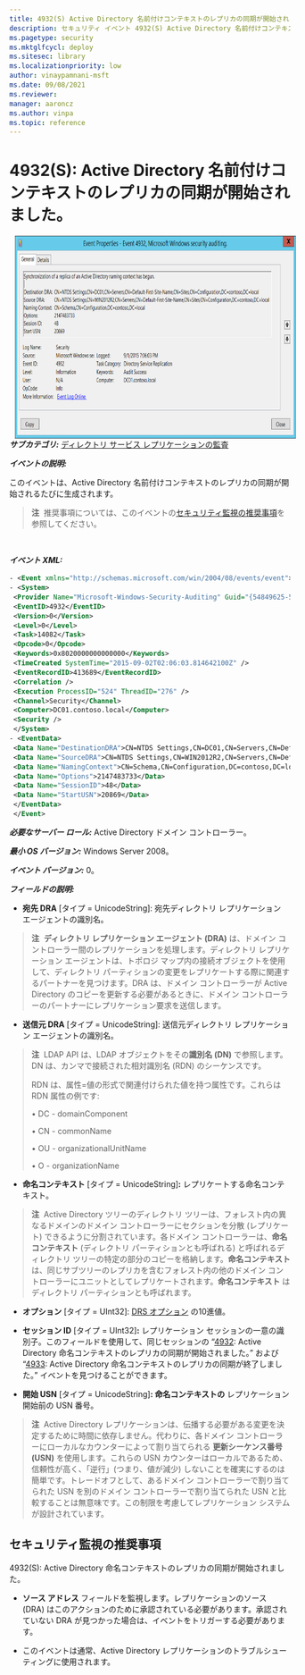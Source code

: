 ```yaml
---
title: 4932(S) Active Directory 名前付けコンテキストのレプリカの同期が開始されました。
description: セキュリティ イベント 4932(S) Active Directory 名前付けコンテキストのレプリカの同期が開始されました。について説明します。
ms.pagetype: security
ms.mktglfcycl: deploy
ms.sitesec: library
ms.localizationpriority: low
author: vinaypamnani-msft
ms.date: 09/08/2021
ms.reviewer: 
manager: aaroncz
ms.author: vinpa
ms.topic: reference
---
```


# 4932(S): Active Directory 名前付けコンテキストのレプリカの同期が開始されました。

<img src="images/event-4932.png" alt="Event 4932 illustration" width="774" height="363" hspace="10" align="left" />

***サブカテゴリ:***&nbsp;[ディレクトリ サービス レプリケーションの監査](audit-directory-service-replication.md)

***イベントの説明:***

このイベントは、Active Directory 名前付けコンテキストのレプリカの同期が開始されるたびに生成されます。

> **注**&nbsp;&nbsp;推奨事項については、このイベントの[セキュリティ監視の推奨事項](#security-monitoring-recommendations)を参照してください。

<br clear="all">

***イベント XML:***
```xml
- <Event xmlns="http://schemas.microsoft.com/win/2004/08/events/event">
- <System>
 <Provider Name="Microsoft-Windows-Security-Auditing" Guid="{54849625-5478-4994-A5BA-3E3B0328C30D}" /> 
 <EventID>4932</EventID> 
 <Version>0</Version> 
 <Level>0</Level> 
 <Task>14082</Task> 
 <Opcode>0</Opcode> 
 <Keywords>0x8020000000000000</Keywords> 
 <TimeCreated SystemTime="2015-09-02T02:06:03.814642100Z" /> 
 <EventRecordID>413689</EventRecordID> 
 <Correlation /> 
 <Execution ProcessID="524" ThreadID="276" /> 
 <Channel>Security</Channel> 
 <Computer>DC01.contoso.local</Computer> 
 <Security /> 
 </System>
- <EventData>
 <Data Name="DestinationDRA">CN=NTDS Settings,CN=DC01,CN=Servers,CN=Default-First-Site-Name,CN=Sites,CN=Configuration,DC=contoso,DC=local</Data> 
 <Data Name="SourceDRA">CN=NTDS Settings,CN=WIN2012R2,CN=Servers,CN=Default-First-Site-Name,CN=Sites,CN=Configuration,DC=contoso,DC=local</Data> 
 <Data Name="NamingContext">CN=Schema,CN=Configuration,DC=contoso,DC=local</Data> 
 <Data Name="Options">2147483733</Data> 
 <Data Name="SessionID">48</Data> 
 <Data Name="StartUSN">20869</Data> 
 </EventData>
 </Event>
```

***必要なサーバー ロール:*** Active Directory ドメイン コントローラー。

***最小 OS バージョン:*** Windows Server 2008。

***イベント バージョン:*** 0。

***フィールドの説明:***

-   **宛先 DRA** \[タイプ = UnicodeString\]: 宛先ディレクトリ レプリケーション エージェントの識別名。

> **注**&nbsp;&nbsp;**ディレクトリ レプリケーション エージェント (DRA)** は、ドメイン コントローラー間のレプリケーションを処理します。ディレクトリ レプリケーション エージェントは、トポロジ マップ内の接続オブジェクトを使用して、ディレクトリ パーティションの変更をレプリケートする際に関連するパートナーを見つけます。DRA は、ドメイン コントローラーが Active Directory のコピーを更新する必要があるときに、ドメイン コントローラーのパートナーにレプリケーション要求を送信します。

-   **送信元 DRA** \[タイプ = UnicodeString\]: 送信元ディレクトリ レプリケーション エージェントの識別名。

> **注**&nbsp;&nbsp;LDAP API は、LDAP オブジェクトをその**識別名 (DN)** で参照します。DN は、カンマで接続された相対識別名 (RDN) のシーケンスです。
> 
> RDN は、属性=値の形式で関連付けられた値を持つ属性です。これらは RDN 属性の例です:
> 
> • DC - domainComponent
> 
> • CN - commonName
> 
> • OU - organizationalUnitName
> 
> • O - organizationName

-   **命名コンテキスト** \[タイプ = UnicodeString\]**:** レプリケートする命名コンテキスト。

> **注**&nbsp;&nbsp;Active Directory ツリーのディレクトリ ツリーは、フォレスト内の異なるドメインのドメイン コントローラーにセクションを分散 (レプリケート) できるように分割されています。各ドメイン コントローラーは、**命名コンテキスト** (ディレクトリ パーティションとも呼ばれる) と呼ばれるディレクトリ ツリーの特定の部分のコピーを格納します。**命名コンテキスト** は、同じサブツリーのレプリカを含むフォレスト内の他のドメイン コントローラーにユニットとしてレプリケートされます。**命名コンテキスト** はディレクトリ パーティションとも呼ばれます。

-   **オプション** \[タイプ = UInt32\]: [DRS オプション](/openspecs/windows_protocols/ms-drsr/ac9c8a11-cd46-4080-acbf-9faa86344030) の10進値。

-   **セッション ID** \[タイプ = UInt32\]**:** レプリケーション セッションの一意の識別子。このフィールドを使用して、同じセッションの “[4932](event-4932.md): Active Directory 命名コンテキストのレプリカの同期が開始されました。” および “[4933](event-4933.md): Active Directory 命名コンテキストのレプリカの同期が終了しました。” イベントを見つけることができます。

-   **開始 USN** \[タイプ = UnicodeString\]**: 命名コンテキストの** レプリケーション開始前の USN 番号。

> **注**&nbsp;&nbsp;Active Directory レプリケーションは、伝播する必要がある変更を決定するために時間に依存しません。代わりに、各ドメイン コントローラーにローカルなカウンターによって割り当てられる **更新シーケンス番号 (USN)** を使用します。これらの USN カウンターはローカルであるため、信頼性が高く、「逆行」(つまり、値が減少) しないことを確実にするのは簡単です。トレードオフとして、あるドメイン コントローラーで割り当てられた USN を別のドメイン コントローラーで割り当てられた USN と比較することは無意味です。この制限を考慮してレプリケーション システムが設計されています。

## セキュリティ監視の推奨事項

4932(S): Active Directory 命名コンテキストのレプリカの同期が開始されました。

-   **ソース アドレス** フィールドを監視します。レプリケーションのソース (DRA) はこのアクションのために承認されている必要があります。承認されていない DRA が見つかった場合は、イベントをトリガーする必要があります。

-   このイベントは通常、Active Directory レプリケーションのトラブルシューティングに使用されます。
